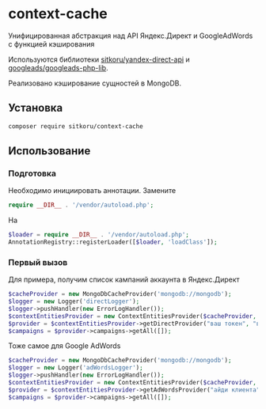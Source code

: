 # context-cache

Унифицированная абстракция над API Яндекс.Директ и GoogleAdWords с функцией кэширования

Используются библиотеки [sitkoru/yandex-direct-api](https://github.com/sitkoru/yandex-direct-api) и [googleads/googleads-php-lib](https://github.com/googleads/googleads-php-lib).

Реализовано кэширование сущностей в MongoDB.

## Установка

```bash
composer require sitkoru/context-cache
```

## Использование

### Подготовка

Необходимо инициировать аннотации. Замените

```php
require __DIR__ . '/vendor/autoload.php';
```

На

```php
$loader = require __DIR__ . '/vendor/autoload.php';
AnnotationRegistry::registerLoader([$loader, 'loadClass']);
```

### Первый вызов

Для примера, получим список кампаний аккаунта в Яндекс.Директ

```php
$cacheProvider = new MongoDbCacheProvider('mongodb://mongodb');
$logger = new Logger('directLogger');
$logger->pushHandler(new ErrorLogHandler());
$contextEntitiesProvider = new ContextEntitiesProvider($cacheProvider, $logger);
$provider = $contextEntitiesProvider->getDirectProvider("ваш токен", "ваш логин");
$campaigns = $provider->campaigns->getAll([]);
```

Тоже самое для Google AdWords

```php
$cacheProvider = new MongoDbCacheProvider('mongodb://mongodb');
$logger = new Logger('adWordsLogger');
$logger->pushHandler(new ErrorLogHandler());
$contextEntitiesProvider = new ContextEntitiesProvider($cacheProvider, $logger);
$provider = $contextEntitiesProvider->getAdWordsProvider("айди клиента", "путь к файлу auth.ini");
$campaigns = $provider->campaigns->getAll([]);
```
